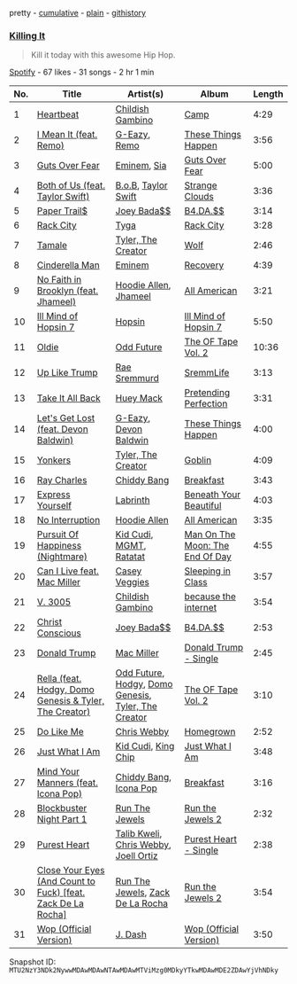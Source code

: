pretty - [cumulative](/playlists/cumulative/37i9dQZF1DXea2M7iVhM3V.md) - [plain](/playlists/plain/37i9dQZF1DXea2M7iVhM3V) - [githistory](https://github.githistory.xyz/mackorone/spotify-playlist-archive/blob/main/playlists/plain/37i9dQZF1DXea2M7iVhM3V)

### [Killing It](https://open.spotify.com/playlist/37i9dQZF1DXea2M7iVhM3V)

> Kill it today with this awesome Hip Hop.

[Spotify](https://open.spotify.com/user/spotify) - 67 likes - 31 songs - 2 hr 1 min

| No. | Title | Artist(s) | Album | Length |
|---|---|---|---|---|
| 1 | [Heartbeat](https://open.spotify.com/track/3HooZZPp0evFShqaJ2Pwer) | [Childish Gambino](https://open.spotify.com/artist/73sIBHcqh3Z3NyqHKZ7FOL) | [Camp](https://open.spotify.com/album/4q5E2s5u5X5HT4UMJpbMKE) | 4:29 |
| 2 | [I Mean It \(feat\. Remo\)](https://open.spotify.com/track/6jmTHeoWvBaSrwWttr8Xvu) | [G\-Eazy](https://open.spotify.com/artist/02kJSzxNuaWGqwubyUba0Z), [Remo](https://open.spotify.com/artist/7rVA45AaxEEetdqc9NngiJ) | [These Things Happen](https://open.spotify.com/album/6wDc63NhKy2PyXdbhkRmrl) | 3:56 |
| 3 | [Guts Over Fear](https://open.spotify.com/track/0VZs2OQq4axr8GFRdC9nyD) | [Eminem](https://open.spotify.com/artist/7dGJo4pcD2V6oG8kP0tJRR), [Sia](https://open.spotify.com/artist/5WUlDfRSoLAfcVSX1WnrxN) | [Guts Over Fear](https://open.spotify.com/album/1x8e6xbrhtLgipVKFXhGdm) | 5:00 |
| 4 | [Both of Us \(feat\. Taylor Swift\)](https://open.spotify.com/track/3r9bgSJlJz2zlevcBRYXko) | [B.o.B](https://open.spotify.com/artist/5ndkK3dpZLKtBklKjxNQwT), [Taylor Swift](https://open.spotify.com/artist/06HL4z0CvFAxyc27GXpf02) | [Strange Clouds](https://open.spotify.com/album/7qqCw47pAWFzhwTpVRd0zE) | 3:36 |
| 5 | [Paper Trail$](https://open.spotify.com/track/5jNrszQHRIVKmS9Ptb63pe) | [Joey Bada$$](https://open.spotify.com/artist/2P5sC9cVZDToPxyomzF1UH) | [B4.DA.$$](https://open.spotify.com/album/1rJXQEZ5DnUalRSPB3R0WO) | 3:14 |
| 6 | [Rack City](https://open.spotify.com/track/7LBohG6plAhWaHjuzi4CpY) | [Tyga](https://open.spotify.com/artist/5LHRHt1k9lMyONurDHEdrp) | [Rack City](https://open.spotify.com/album/530KQbH8BUWquxbKtD7CS2) | 3:28 |
| 7 | [Tamale](https://open.spotify.com/track/60b6B2ULC85t4Y5IjZvP7A) | [Tyler, The Creator](https://open.spotify.com/artist/4V8LLVI7PbaPR0K2TGSxFF) | [Wolf](https://open.spotify.com/album/40QTqOBBxCEIQlLNdSjFQB) | 2:46 |
| 8 | [Cinderella Man](https://open.spotify.com/track/4SE4yewyGpOYfxfx59Yjc5) | [Eminem](https://open.spotify.com/artist/7dGJo4pcD2V6oG8kP0tJRR) | [Recovery](https://open.spotify.com/album/47BiFcV59TQi2s9SkBo2pb) | 4:39 |
| 9 | [No Faith in Brooklyn \(feat\. Jhameel\)](https://open.spotify.com/track/4V8uu21mnpyg7BElNNJdPs) | [Hoodie Allen](https://open.spotify.com/artist/382aq8Pij5V2nE2JMHMoxl), [Jhameel](https://open.spotify.com/artist/7uHOp2UvCRbPU1sNKk57hv) | [All American](https://open.spotify.com/album/3wDPZbAEnzvMY6mlySimUY) | 3:21 |
| 10 | [Ill Mind of Hopsin 7](https://open.spotify.com/track/4E9oMuvzEsS2T9hdxWBwPQ) | [Hopsin](https://open.spotify.com/artist/7EWU4FhUJM1sZQgQKdENeT) | [Ill Mind of Hopsin 7](https://open.spotify.com/album/0b8mFD9R0dfVga1xDJjNC5) | 5:50 |
| 11 | [Oldie](https://open.spotify.com/track/53dkS3h9uTNsWYZTPacnpx) | [Odd Future](https://open.spotify.com/artist/5xpkLC1MxiPRiIJUDEzuVm) | [The OF Tape Vol\. 2](https://open.spotify.com/album/7ibEo7IK9E9mi2sU5rJNDC) | 10:36 |
| 12 | [Up Like Trump](https://open.spotify.com/track/2RUuKIHFHjk41E7YsJ9HNP) | [Rae Sremmurd](https://open.spotify.com/artist/7iZtZyCzp3LItcw1wtPI3D) | [SremmLife](https://open.spotify.com/album/6eDx949ONWDCN0O22wFZf7) | 3:13 |
| 13 | [Take It All Back](https://open.spotify.com/track/67htqGmijSNwmZCEWDya82) | [Huey Mack](https://open.spotify.com/artist/5l5JD2LJPnIoVeco82Tk4q) | [Pretending Perfection](https://open.spotify.com/album/3Z2hKuExMtMArxB6zvc6lQ) | 3:31 |
| 14 | [Let's Get Lost \(feat\. Devon Baldwin\)](https://open.spotify.com/track/5DSr1NMci58MEgS20vivSL) | [G\-Eazy](https://open.spotify.com/artist/02kJSzxNuaWGqwubyUba0Z), [Devon Baldwin](https://open.spotify.com/artist/5JYReWgOGu4JKm5pqmACqG) | [These Things Happen](https://open.spotify.com/album/6wDc63NhKy2PyXdbhkRmrl) | 4:00 |
| 15 | [Yonkers](https://open.spotify.com/track/1zsAAnB6dMpGOvXjoYP9Um) | [Tyler, The Creator](https://open.spotify.com/artist/4V8LLVI7PbaPR0K2TGSxFF) | [Goblin](https://open.spotify.com/album/40ucxnGO51wcTGNI6xge6z) | 4:09 |
| 16 | [Ray Charles](https://open.spotify.com/track/7Fk94wDxTAQVUQw4dUpRyK) | [Chiddy Bang](https://open.spotify.com/artist/40giwFcTQtv9ezxW8yqxJU) | [Breakfast](https://open.spotify.com/album/1YnYYbRawnQcFqRooF0159) | 3:43 |
| 17 | [Express Yourself](https://open.spotify.com/track/7GjjSQwQwq6gjcH1kQeNVn) | [Labrinth](https://open.spotify.com/artist/2feDdbD5araYcm6JhFHHw7) | [Beneath Your Beautiful](https://open.spotify.com/album/3eXbGItoetZbAKx5gxKcq8) | 4:03 |
| 18 | [No Interruption](https://open.spotify.com/track/2yJVeT8cP1zstJxRP7Nlv8) | [Hoodie Allen](https://open.spotify.com/artist/382aq8Pij5V2nE2JMHMoxl) | [All American](https://open.spotify.com/album/3wDPZbAEnzvMY6mlySimUY) | 3:35 |
| 19 | [Pursuit Of Happiness \(Nightmare\)](https://open.spotify.com/track/5iSEsR6NKjlC9SrIJkyL3k) | [Kid Cudi](https://open.spotify.com/artist/0fA0VVWsXO9YnASrzqfmYu), [MGMT](https://open.spotify.com/artist/0SwO7SWeDHJijQ3XNS7xEE), [Ratatat](https://open.spotify.com/artist/57dN52uHvrHOxijzpIgu3E) | [Man On The Moon: The End Of Day](https://open.spotify.com/album/47y3PbX8oIDCkYAFylCJz0) | 4:55 |
| 20 | [Can I Live feat\. Mac Miller](https://open.spotify.com/track/4anKjaXJyygQT6laJuxEhu) | [Casey Veggies](https://open.spotify.com/artist/0uFc6StTmJBvdHPZFDkdJy) | [Sleeping in Class](https://open.spotify.com/album/3CIpXTyBrGzNHEAzPpt3M6) | 3:57 |
| 21 | [V\. 3005](https://open.spotify.com/track/1XcQusdnAx3vQtL891EUI5) | [Childish Gambino](https://open.spotify.com/artist/73sIBHcqh3Z3NyqHKZ7FOL) | [because the internet](https://open.spotify.com/album/3z9YJAyGipjDuwhjinHUY0) | 3:54 |
| 22 | [Christ Conscious](https://open.spotify.com/track/2w9Qq5cflc8Z6BraiDCyes) | [Joey Bada$$](https://open.spotify.com/artist/2P5sC9cVZDToPxyomzF1UH) | [B4.DA.$$](https://open.spotify.com/album/1rJXQEZ5DnUalRSPB3R0WO) | 2:53 |
| 23 | [Donald Trump](https://open.spotify.com/track/3uulVrxiI7iLTjOBZsaiF8) | [Mac Miller](https://open.spotify.com/artist/4LLpKhyESsyAXpc4laK94U) | [Donald Trump \- Single](https://open.spotify.com/album/6eFkuEfykAUpthUiUeu3zw) | 2:45 |
| 24 | [Rella \(feat\. Hodgy, Domo Genesis & Tyler, The Creator\)](https://open.spotify.com/track/3v7GtykYEMuSg4dQyw4qZb) | [Odd Future](https://open.spotify.com/artist/5xpkLC1MxiPRiIJUDEzuVm), [Hodgy](https://open.spotify.com/artist/4sXi6Uq6IzBaLfFi8wlb3I), [Domo Genesis](https://open.spotify.com/artist/6vHBuUxrcpn1do5UaEJ7g6), [Tyler, The Creator](https://open.spotify.com/artist/4V8LLVI7PbaPR0K2TGSxFF) | [The OF Tape Vol\. 2](https://open.spotify.com/album/7ibEo7IK9E9mi2sU5rJNDC) | 3:10 |
| 25 | [Do Like Me](https://open.spotify.com/track/4lcPFTxlZJhNV2cRSnRVc7) | [Chris Webby](https://open.spotify.com/artist/3IstlZaHyUP9SONpulb4SM) | [Homegrown](https://open.spotify.com/album/560cnMA9gFwdWIJW7sFsBs) | 2:52 |
| 26 | [Just What I Am](https://open.spotify.com/track/662g7QCw7JFvwEGHQ05y7J) | [Kid Cudi](https://open.spotify.com/artist/0fA0VVWsXO9YnASrzqfmYu), [King Chip](https://open.spotify.com/artist/5NjUjtjtkzZqRuWFdspT1K) | [Just What I Am](https://open.spotify.com/album/3uNxdRTrU5Z4XQ2bAujzne) | 3:48 |
| 27 | [Mind Your Manners \(feat\. Icona Pop\)](https://open.spotify.com/track/1hPajXXDa8dfTFABNZe2Ri) | [Chiddy Bang](https://open.spotify.com/artist/40giwFcTQtv9ezxW8yqxJU), [Icona Pop](https://open.spotify.com/artist/1VBflYyxBhnDc9uVib98rw) | [Breakfast](https://open.spotify.com/album/1YnYYbRawnQcFqRooF0159) | 3:16 |
| 28 | [Blockbuster Night Part 1](https://open.spotify.com/track/2KxIMZDazuXN3yvPC6Kqwn) | [Run The Jewels](https://open.spotify.com/artist/4RnBFZRiMLRyZy0AzzTg2C) | [Run the Jewels 2](https://open.spotify.com/album/2lPYlP4eumsjz6LBG8GCbG) | 2:32 |
| 29 | [Purest Heart](https://open.spotify.com/track/3wjtGvTYTpsxs7U4UwREzP) | [Talib Kweli](https://open.spotify.com/artist/0lEssBAxQl2In4RpaB1C2Y), [Chris Webby](https://open.spotify.com/artist/3IstlZaHyUP9SONpulb4SM), [Joell Ortiz](https://open.spotify.com/artist/1q13yHC6Syg5Y8iPLrRnCq) | [Purest Heart \- Single](https://open.spotify.com/album/6OlncHa93mlpiO3cAHFb9p) | 2:38 |
| 30 | [Close Your Eyes \(And Count to Fuck\) \[feat\. Zack De La Rocha\]](https://open.spotify.com/track/76QLGx0NleOYqkDtL7HKIA) | [Run The Jewels](https://open.spotify.com/artist/4RnBFZRiMLRyZy0AzzTg2C), [Zack De La Rocha](https://open.spotify.com/artist/1jKpNUjiz4KXgaAZD5FI9S) | [Run the Jewels 2](https://open.spotify.com/album/2lPYlP4eumsjz6LBG8GCbG) | 3:54 |
| 31 | [Wop \(Official Version\)](https://open.spotify.com/track/3zbnvxvqV5lL4Vq0FznWsX) | [J\. Dash](https://open.spotify.com/artist/6bsEozzA1CHU0TIq2DXDxq) | [Wop \(Official Version\)](https://open.spotify.com/album/6GDAhfB43sXcVMPUT3jxaA) | 3:50 |

Snapshot ID: `MTU2NzY3NDk2NywwMDAwMDAwNTAwMDAwMTViMzg0MDkyYTkwMDAwMDE2ZDAwYjVhNDky`
